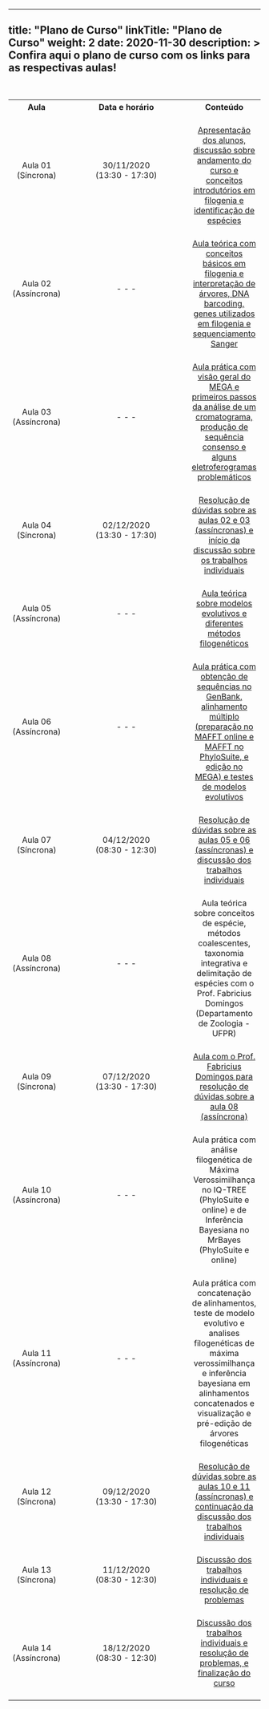 
---
title: "Plano de Curso"
linkTitle: "Plano de Curso"
weight: 2
date: 2020-11-30
description: >
  Confira aqui o plano de curso com os links para as respectivas aulas!
---

<br>
<div align="center">
<table class="center" style="text-align:center; vertical-align:middle;">
  <tr>
    <th style="vertical-align:middle;"><strong>Aula</strong></th>
    <th style="vertical-align:middle;" width="310"><strong>Data e horário</strong></th>
	<th style="vertical-align:middle;"><strong>Conteúdo</strong></th>
  <tr>
  <td style="vertical-align:middle;">Aula 01 (Síncrona)</td>
  <td style="vertical-align:middle;">30/11/2020 <br>(13:30 - 17:30)</td>
  <td style="vertical-align:middle;"><a href="https://cursodefilogeniaufpr.netlify.app/turma_02/sincronas/aula_01"><br>Apresentação dos alunos, discussão sobre andamento do curso e conceitos introdutórios em filogenia e identificação de espécies<br></a></td>
  <tr>
  <td style="vertical-align:middle;">Aula 02 (Assíncrona)</td>
  <td style="vertical-align:middle;">- - -</td>
  <td style="vertical-align:middle;"><a href="https://cursodefilogeniaufpr.netlify.app/turma_02/teoricas/aula_02"><br>Aula teórica com conceitos básicos em filogenia e interpretação de árvores, DNA barcoding, genes utilizados em filogenia e sequenciamento Sanger<br></a></td>
  <tr>
  <td style="vertical-align:middle;">Aula 03 (Assíncrona)</td>
  <td style="vertical-align:middle;">- - -</td>
  <td style="vertical-align:middle;"><a href="https://cursodefilogeniaufpr.netlify.app/turma_02/praticas/aula_01"><br>Aula prática com visão geral do MEGA e primeiros passos da análise de um cromatograma, produção de sequência consenso e alguns eletroferogramas problemáticos<br></a></td>
  <tr>
  <td style="vertical-align:middle;">Aula 04 (Síncrona)</td>
  <td style="vertical-align:middle;">02/12/2020 <br>(13:30 - 17:30)</td>
  <td style="vertical-align:middle;"><a href="https://cursodefilogeniaufpr.netlify.app/turma_02/sincronas/aula_02"><br>Resolução de dúvidas sobre as aulas 02 e 03 (assíncronas) e início da discussão sobre os trabalhos individuais<br></a></td>
  <tr>
  <td style="vertical-align:middle;">Aula 05 (Assíncrona)</td>
  <td style="vertical-align:middle;">- - -</td>
  <td style="vertical-align:middle;"><a href="https://cursodefilogeniaufpr.netlify.app/turma_02/teoricas/aula_03"><br>Aula teórica sobre modelos evolutivos e diferentes métodos filogenéticos<br></a></td>
  <tr>
  <td style="vertical-align:middle;">Aula 06 (Assíncrona)</td>
  <td style="vertical-align:middle;">- - -</td>
  <td style="vertical-align:middle;"><a href="https://cursodefilogeniaufpr.netlify.app/turma_02/praticas/aula_02"><br>Aula prática com obtenção de sequências no GenBank, alinhamento múltiplo (preparação no MAFFT online e MAFFT no PhyloSuite, e edição no MEGA) e testes de modelos evolutivos<br></a></td>
  <tr>
  <td style="vertical-align:middle;">Aula 07 (Síncrona)</td>
  <td style="vertical-align:middle;">04/12/2020 <br>(08:30 - 12:30)</td>
  <td style="vertical-align:middle;"><a href="https://cursodefilogeniaufpr.netlify.app/turma_02/sincronas/aula_03"><br>Resolução de dúvidas sobre as aulas 05 e 06 (assíncronas) e discussão dos trabalhos individuais<br></a></td>
  <tr>
  <td style="vertical-align:middle;">Aula 08 (Assíncrona)</td>
  <td style="vertical-align:middle;">- - -</td>
  <td style="vertical-align:middle;"><br>Aula teórica sobre conceitos de espécie, métodos coalescentes, taxonomia integrativa e delimitação de espécies com o Prof. Fabricius Domingos (Departamento de Zoologia - UFPR)<br></td>
  <tr>
  <td style="vertical-align:middle;">Aula 09 (Síncrona)</td>
  <td style="vertical-align:middle;">07/12/2020 <br>(13:30 - 17:30)</td>
  <td style="vertical-align:middle;"><a href="https://cursodefilogeniaufpr.netlify.app/turma_02/sincronas/aula_04"><br>Aula com o Prof. Fabricius Domingos para resolução de dúvidas sobre a aula 08 (assíncrona)<br><a></td>
  <tr>
  <td style="vertical-align:middle;">Aula 10 (Assíncrona)</td>
  <td style="vertical-align:middle;">- - -</td>
  <td style="vertical-align:middle;"><br>Aula prática com análise filogenética de Máxima Verossimilhança no IQ-TREE (PhyloSuite e online) e de Inferência Bayesiana no MrBayes (PhyloSuite e online)<br></td>
  <tr>
  <td style="vertical-align:middle;">Aula 11 (Assíncrona)</td>
  <td style="vertical-align:middle;">- - -</td>
  <td style="vertical-align:middle;"><br>Aula prática com concatenação de alinhamentos, teste de modelo evolutivo e analises filogenéticas de máxima verossimilhança e inferência bayesiana em alinhamentos concatenados e visualização e pré-edição de árvores filogenéticas<br></td>
  <tr>
  <td style="vertical-align:middle;">Aula 12 (Síncrona)</td>
  <td style="vertical-align:middle;">09/12/2020 <br>(13:30 - 17:30)</td>
  <td style="vertical-align:middle;"><a href="https://cursodefilogeniaufpr.netlify.app/turma_02/sincronas/aula_05"><br>Resolução de dúvidas sobre as aulas 10 e 11 (assíncronas) e continuação da discussão dos trabalhos individuais<br></td>
  <tr>
  <td style="vertical-align:middle;">Aula 13 (Síncrona)</td>
  <td style="vertical-align:middle;">11/12/2020 <br>(08:30 - 12:30)</td>
  <td style="vertical-align:middle;"><a href="https://cursodefilogeniaufpr.netlify.app/turma_02/sincronas/aula_06"><br>Discussão dos trabalhos individuais e resolução de problemas<br></td>
  <tr>
  <td style="vertical-align:middle;">Aula 14 (Assíncrona)</td>
  <td style="vertical-align:middle;">18/12/2020 <br>(08:30 - 12:30)</td>
  <td style="vertical-align:middle;"><a href="https://cursodefilogeniaufpr.netlify.app/turma_02/sincronas/aula_07"><br>Discussão dos trabalhos individuais e resolução de problemas, e finalização do curso<br><br></td>
  </table>
</div>

	
